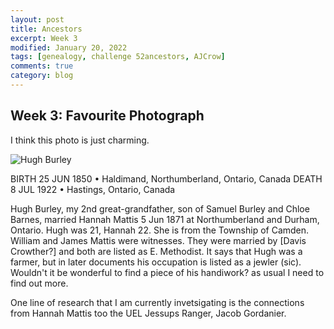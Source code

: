 ```yaml
---
layout: post
title: Ancestors
excerpt: Week 3
modified: January 20, 2022
tags: [genealogy, challenge 52ancestors, AJCrow]
comments: true
category: blog
---
```


## Week 3: Favourite Photograph

I think this photo is just charming.

![Hugh Burley](https://live.staticflickr.com/65535/51833331350_1a61350976_b_d.jpg  "Hugh Burley, 1850-1922")

BIRTH 25 JUN 1850 • Haldimand, Northumberland, Ontario, Canada
DEATH 8 JUL 1922 • Hastings, Ontario, Canada

Hugh Burley, my 2nd great-grandfather, son of Samuel Burley and Chloe Barnes, married Hannah Mattis 5 Jun 1871 at Northumberland and Durham, Ontario. Hugh was 21, Hannah 22. She is from the Township of Camden. William and James Mattis were witnesses. They were married by [Davis Crowther?] and both are listed as E. Methodist. It says that Hugh was a farmer, but in later documents his occupation is listed as a jewler (sic). Wouldn't it be wonderful to find a piece of his handiwork? as usual I need to find out more.

One line of research that I am  currently invetsigating is the connections from Hannah Mattis too the UEL Jessups Ranger, Jacob Gordanier.
